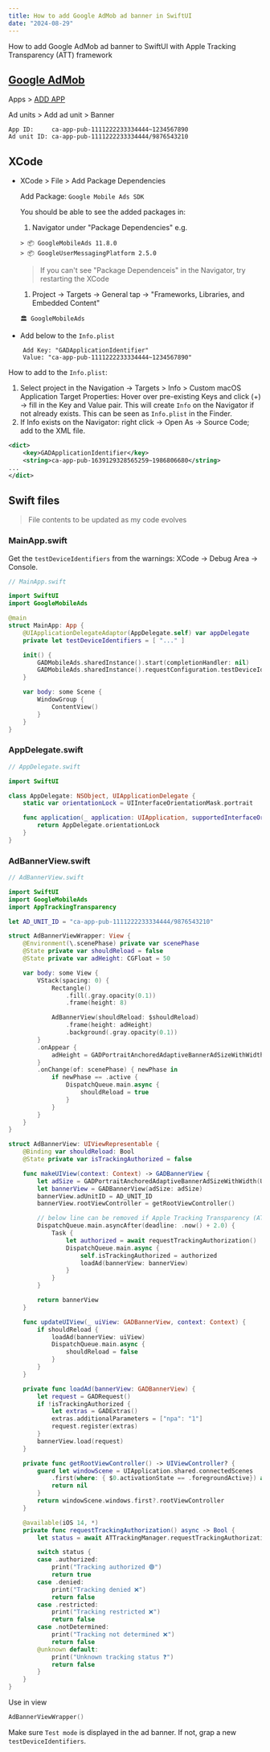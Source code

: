 ```yaml
---
title: How to add Google AdMob ad banner in SwiftUI
date: "2024-08-29"
---
```


How to add Google AdMob ad banner to SwiftUI with Apple Tracking Transparency (ATT) framework

## [Google AdMob](https://admob.google.com/v2/home)

Apps > [ADD APP](https://admob.google.com/v2/apps/create)

Ad units > Add ad unit > Banner

    App ID:     ca-app-pub-1111222233334444~1234567890
    Ad unit ID: ca-app-pub-1111222233334444/9876543210

## XCode

- XCode > File > Add Package Dependencies

  Add Package: `Google Mobile Ads SDK`

  You should be able to see the added packages in:

  1. Navigator under "Package Dependencies" e.g.

  ```text
  > 📦 GoogleMobileAds 11.8.0
  > 📦 GoogleUserMessagingPlatform 2.5.0
  ```

  > If you can't see "Package Dependenceis" in the Navigator, try restarting the XCode

  1. Project -> Targets -> General tap -> "Frameworks, Libraries, and Embedded Content"

  ```text
  🏛️ GoogleMobileAds
  ```

- Add below to the `Info.plist`

```text
    Add Key: "GADApplicationIdentifier"
    Value: "ca-app-pub-1111222233334444~1234567890"
```

How to add to the `Info.plist`:

1. Select project in the Navigation -> Targets > Info > Custom macOS Application Target Properties: Hover over pre-existing Keys and click (+) -> fill in the Key and Value pair.
   This will create `Info` on the Navigator if not already exists. This can be seen as `Info.plist` in the Finder.
2. If Info exists on the Navigator: right click -> Open As -> Source Code; add to the XML file.

```xml
<dict>
	<key>GADApplicationIdentifier</key>
	<string>ca-app-pub-1639129328565259~1986806680</string>
...
</dict>
```

## Swift files

> File contents to be updated as my code evolves

### MainApp.swift

Get the `testDeviceIdentifiers` from the warnings: XCode -> Debug Area -> Console.

```swift
// MainApp.swift

import SwiftUI
import GoogleMobileAds

@main
struct MainApp: App {
    @UIApplicationDelegateAdaptor(AppDelegate.self) var appDelegate
    private let testDeviceIdentifiers = [ "..." ]

    init() {
        GADMobileAds.sharedInstance().start(completionHandler: nil)
        GADMobileAds.sharedInstance().requestConfiguration.testDeviceIdentifiers = self.testDeviceIdentifiers
    }

    var body: some Scene {
        WindowGroup {
            ContentView()
        }
    }
}
```

### AppDelegate.swift

```swift
// AppDelegate.swift

import SwiftUI

class AppDelegate: NSObject, UIApplicationDelegate {
    static var orientationLock = UIInterfaceOrientationMask.portrait

    func application(_ application: UIApplication, supportedInterfaceOrientationsFor window: UIWindow?) -> UIInterfaceOrientationMask {
        return AppDelegate.orientationLock
    }
}
```

### AdBannerView.swift

```swift
// AdBannerView.swift

import SwiftUI
import GoogleMobileAds
import AppTrackingTransparency

let AD_UNIT_ID = "ca-app-pub-1111222233334444/9876543210"

struct AdBannerViewWrapper: View {
    @Environment(\.scenePhase) private var scenePhase
    @State private var shouldReload = false
    @State private var adHeight: CGFloat = 50

    var body: some View {
        VStack(spacing: 0) {
            Rectangle()
                .fill(.gray.opacity(0.1))
                .frame(height: 8)

            AdBannerView(shouldReload: $shouldReload)
                .frame(height: adHeight)
                .background(.gray.opacity(0.1))
        }
        .onAppear {
            adHeight = GADPortraitAnchoredAdaptiveBannerAdSizeWithWidth(UIScreen.main.bounds.width).size.height
        }
        .onChange(of: scenePhase) { newPhase in
            if newPhase == .active {
                DispatchQueue.main.async {
                    shouldReload = true
                }
            }
        }
    }
}

struct AdBannerView: UIViewRepresentable {
    @Binding var shouldReload: Bool
    @State private var isTrackingAuthorized = false

    func makeUIView(context: Context) -> GADBannerView {
        let adSize = GADPortraitAnchoredAdaptiveBannerAdSizeWithWidth(UIScreen.main.bounds.width)
        let bannerView = GADBannerView(adSize: adSize)
        bannerView.adUnitID = AD_UNIT_ID
        bannerView.rootViewController = getRootViewController()

        // below line can be removed if Apple Tracking Transparency (ATT) popup appears without delay
        DispatchQueue.main.asyncAfter(deadline: .now() + 2.0) {
            Task {
                let authorized = await requestTrackingAuthorization()
                DispatchQueue.main.async {
                    self.isTrackingAuthorized = authorized
                    loadAd(bannerView: bannerView)
                }
            }
        }

        return bannerView
    }

    func updateUIView(_ uiView: GADBannerView, context: Context) {
        if shouldReload {
            loadAd(bannerView: uiView)
            DispatchQueue.main.async {
                shouldReload = false
            }
        }
    }

    private func loadAd(bannerView: GADBannerView) {
        let request = GADRequest()
        if !isTrackingAuthorized {
            let extras = GADExtras()
            extras.additionalParameters = ["npa": "1"]
            request.register(extras)
        }
        bannerView.load(request)
    }

    private func getRootViewController() -> UIViewController? {
        guard let windowScene = UIApplication.shared.connectedScenes
            .first(where: { $0.activationState == .foregroundActive}) as? UIWindowScene else {
            return nil
        }
        return windowScene.windows.first?.rootViewController
    }

    @available(iOS 14, *)
    private func requestTrackingAuthorization() async -> Bool {
        let status = await ATTrackingManager.requestTrackingAuthorization()

        switch status {
        case .authorized:
            print("Tracking authorized 🟢")
            return true
        case .denied:
            print("Tracking denied ❌")
            return false
        case .restricted:
            print("Tracking restricted ❌")
            return false
        case .notDetermined:
            print("Tracking not determined ❌")
            return false
        @unknown default:
            print("Unknown tracking status ❓")
            return false
        }
    }
}
```

Use in view

```swift
AdBannerViewWrapper()
```

Make sure `Test mode` is displayed in the ad banner. If not, grap a new `testDeviceIdentifiers`.
